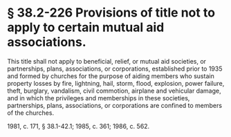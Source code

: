 # § 38.2-226 Provisions of title not to apply to certain mutual aid associations.

<p>This title shall not apply to beneficial, relief, or mutual aid societies, or partnerships, plans, associations, or corporations, established prior to 1935 and formed by churches for the purpose of aiding members who sustain property losses by fire, lightning, hail, storm, flood, explosion, power failure, theft, burglary, vandalism, civil commotion, airplane and vehicular damage, and in which the privileges and memberships in these societies, partnerships, plans, associations, or corporations are confined to members of the churches.</p><p>1981, c. 171, § 38.1-42.1; 1985, c. 361; 1986, c. 562.</p>